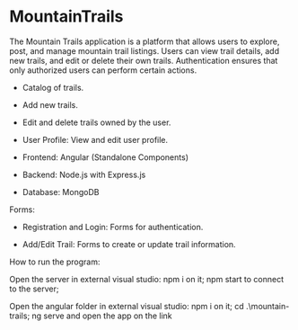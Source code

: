 # MountainTrails

The Mountain Trails application is a platform that allows users to explore, post, and manage mountain trail listings. Users can view trail details, add new trails, and edit or delete their own trails. Authentication ensures that only authorized users can perform certain actions.

* Catalog of trails.

* Add new trails.

* Edit and delete trails owned by the user.

* User Profile: View and edit user profile.

* Frontend: Angular (Standalone Components)

* Backend: Node.js with Express.js

* Database: MongoDB

Forms:

* Registration and Login: Forms for authentication.

* Add/Edit Trail: Forms to create or update trail information.

How to run the program: 

Open the server in external visual studio: 
npm i on it;
npm start to connect to the server;

Open the angular folder in external visual studio: 
npm i on it;
cd .\mountain-trails\;
ng serve and open the app on the link